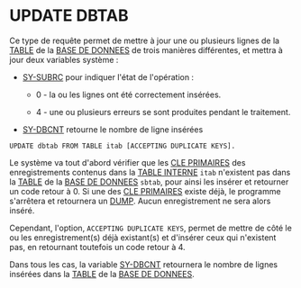 # **UPDATE DBTAB**

Ce type de requête permet de mettre à jour une ou plusieurs lignes de la [TABLE](../../09_Tables_DB/01_Tables.md) de la [BASE DE DONNEES]() de trois manières différentes, et mettra à jour deux variables système :

- [SY-SUBRC](../../help/02_SY-SYSTEM.md) pour indiquer l'état de l'opération :

  - 0 - la ou les lignes ont été correctement insérées.

  - 4 - une ou plusieurs erreurs se sont produites pendant le traitement.

- [SY-DBCNT](../../help/02_SY-SYSTEM.md) retourne le nombre de ligne insérées

```JS
UPDATE dbtab FROM TABLE itab [ACCEPTING DUPLICATE KEYS].
```

Le système va tout d'abord vérifier que les [CLE PRIMAIRES](../../10_Tables_Internes/06_Primary_Key.md) des enregistrements contenus dans la [TABLE INTERNE](../../10_Tables_Internes/01_Tables_Internes.md) `itab` n'existent pas dans la [TABLE](../../09_Tables_DB/01_Tables.md) de la [BASE DE DONNEES]() `sbtab`, pour ainsi les insérer et retourner un code retour à 0. Si une des [CLE PRIMAIRES](../../10_Tables_Internes/06_Primary_Key.md) existe déjà, le programme s'arrêtera et retournera un [DUMP](../../07_Dump/01_Dump.md). Aucun enregistrement ne sera alors inséré.

Cependant, l'option, `ACCEPTING DUPLICATE KEYS`, permet de mettre de côté le ou les enregistrement(s) déjà existant(s) et d'insérer ceux qui n'existent pas, en retournant toutefois un code retour à 4.

Dans tous les cas, la variable [SY-DBCNT]() retournera le nombre de lignes insérées dans la [TABLE](../../09_Tables_DB/01_Tables.md) de la [BASE DE DONNEES]().
